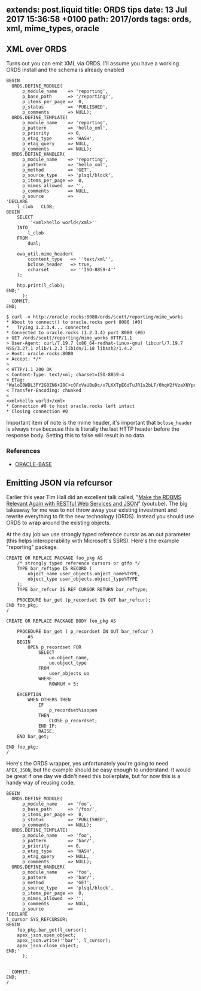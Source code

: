 extends: post.liquid
title: ORDS tips
date: 13 Jul 2017 15:36:58 +0100
path: 2017/ords
tags: ords, xml, mime_types, oracle
---

## XML over ORDS

Turns out you can emit XML via ORDS. I'll assume you have a working ORDS install and the schema is already enabled


```plsql
BEGIN
  ORDS.DEFINE_MODULE(
      p_module_name    => 'reporting',
      p_base_path      => '/reporting/',
      p_items_per_page =>  0,
      p_status         => 'PUBLISHED',
      p_comments       => NULL);      
  ORDS.DEFINE_TEMPLATE(
      p_module_name    => 'reporting',
      p_pattern        => 'hello_xml',
      p_priority       => 0,
      p_etag_type      => 'HASH',
      p_etag_query     => NULL,
      p_comments       => NULL);
  ORDS.DEFINE_HANDLER(
      p_module_name    => 'reporting',
      p_pattern        => 'hello_xml',
      p_method         => 'GET',
      p_source_type    => 'plsql/block',
      p_items_per_page =>  0,
      p_mimes_allowed  => '',
      p_comments       => NULL,
      p_source         => 
'DECLARE
    l_clob   CLOB;
BEGIN
    SELECT
        ''<xml>hello world</xml>''
    INTO
        l_clob
    FROM
        dual;

    owa_util.mime_header(
        ccontent_type   => ''text/xml'',
        bclose_header   => true,
        ccharset        => ''ISO-8859-4''
    );

    htp.print(l_clob);
END;'
      );
  COMMIT; 
END;
```

```shell
$ curl -v http://oracle.rocks:8080/ords/scott/reporting/mime_works
* About to connect() to oracle.rocks port 8080 (#0)
*   Trying 1.2.3.4... connected
* Connected to oracle.rocks (1.2.3.4) port 8080 (#0)
> GET /ords/scott/reporting/mime_works HTTP/1.1
> User-Agent: curl/7.19.7 (x86_64-redhat-linux-gnu) libcurl/7.19.7 NSS/3.27.1 zlib/1.2.3 libidn/1.18 libssh2/1.4.2
> Host: oracle.rocks:8080
> Accept: */*
>
< HTTP/1.1 200 OK
< Content-Type: text/xml; charset=ISO-8859-4
< ETag: "WaloI8WDL3PY2G0ZN6+I8C+c0FxVaUBuDc/v7LKXTpE6dTuJR1s2bLF/0hqW2fVzaXNYpr9TFXqucyoq6dO2Xw=="
< Transfer-Encoding: chunked
<
<xml>hello world</xml>
* Connection #0 to host oracle.rocks left intact
* Closing connection #0
```

Important item of note is the mime header, it's important that `bclose_header` is always `true` because this is literally the last HTTP header before the response body. Setting this to false will result in no data.


### References
- [ORACLE-BASE](https://oracle-base.com/articles/misc/oracle-rest-data-services-ords-create-basic-rest-web-services-using-plsql#stored-procedure-xml)

## Emitting JSON via refcursor

Earlier this year Tim Hall did an excellent talk called, "[Make the RDBMS Relevant Again with RESTful Web Services and JSON](https://www.youtube.com/watch?v=PohxnQbwTzA)" (youtube). The big takeaway for me was to not throw away your existing investment and rewrite everything to fit the new technology (ORDS). Instead you should use ORDS to wrap around the existing objects. 

At the day job we use strongly typed reference cursor as an out parameter (this helps interoperability with Microsoft's SSRS). Here's the example "reporting" package.

```plsql
CREATE OR REPLACE PACKAGE foo_pkg AS 
    /* strongly typed reference cursors or gtfo */
    TYPE bar_reftype IS RECORD (
        object_name user_objects.object_name%TYPE,
        object_type user_objects.object_type%TYPE
    );
    TYPE bar_refcur IS REF CURSOR RETURN bar_reftype;
    
    PROCEDURE bar_get (p_recordset IN OUT bar_refcur);
END foo_pkg;
/

CREATE OR REPLACE PACKAGE BODY foo_pkg AS

    PROCEDURE bar_get ( p_recordset IN OUT bar_refcur )
        AS
    BEGIN
        OPEN p_recordset FOR
            SELECT
                uo.object_name,
                uo.object_type
            FROM
                user_objects uo
            WHERE
                ROWNUM < 5;

    EXCEPTION
        WHEN OTHERS THEN
            IF
                p_recordset%isopen
            THEN
                CLOSE p_recordset;
            END IF;
            RAISE;
    END bar_get;

END foo_pkg;
/

```

Here's the ORDS wrapper, yes unfortunately you're going to need `APEX_JSON`, but the example should be easy enough to understand. It would be great if one day we didn't need this boilerplate, but for now this is a handy way of reusing code.

```plsql
BEGIN
  ORDS.DEFINE_MODULE(
      p_module_name    => 'foo',
      p_base_path      => '/foo/',
      p_items_per_page =>  0,
      p_status         => 'PUBLISHED',
      p_comments       => NULL);      
  ORDS.DEFINE_TEMPLATE(
      p_module_name    => 'foo',
      p_pattern        => 'bar/',
      p_priority       => 0,
      p_etag_type      => 'HASH',
      p_etag_query     => NULL,
      p_comments       => NULL);
  ORDS.DEFINE_HANDLER(
      p_module_name    => 'foo',
      p_pattern        => 'bar/',
      p_method         => 'GET',
      p_source_type    => 'plsql/block',
      p_items_per_page =>  0,
      p_mimes_allowed  => '',
      p_comments       => NULL,
      p_source         => 
'DECLARE
l_cursor SYS_REFCURSOR;
BEGIN    
    foo_pkg.bar_get(l_cursor);
    apex_json.open_object;
    apex_json.write(''bar'', l_cursor);
    apex_json.close_object;
END;'
      );


  COMMIT; 
END;
/
```
